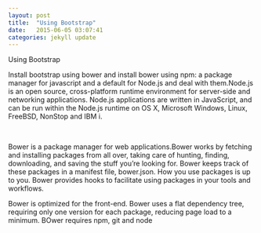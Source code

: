 ```yaml
---
layout: post
title:  "Using Bootstrap"
date:   2015-06-05 03:07:41
categories: jekyll update
---
```

<h>Using Bootstrap</h>
<br>
<p>Install bootstrap using bower and install bower using npm: a package manager for javascript and a default for Node.js and deal with them.Node.js is an open source, cross-platform runtime environment for server-side and networking applications. Node.js applications are written in JavaScript, and can be run within the Node.js runtime on OS X, Microsoft Windows, Linux, FreeBSD, NonStop and IBM i.</p>
<br>
<p>Bower is a package manager for web applications.Bower works by fetching and installing packages from all over, taking care of hunting, finding, downloading, and saving the stuff you’re looking for. Bower keeps track of these packages in a manifest file, bower.json. How you use packages is up to you. Bower provides hooks to facilitate using packages in your tools and workflows.

Bower is optimized for the front-end. Bower uses a flat dependency tree, requiring only one version for each package, reducing page load to a minimum. BOwer requires npm, git and node</p>